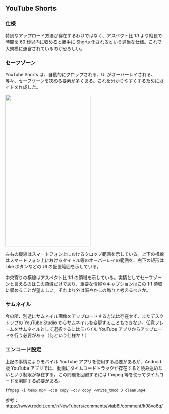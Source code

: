 ## YouTube Shorts

### 仕様

特別なアップロード方法が存在するわけではなく、アスペクト比 1:1 より縦長で時間を 60 秒以内に収めると勝手に Shorts 化されるという適当な仕様。これで大規模に運営されているのが恐ろしい。

### セーフゾーン

YouTube Shorts は、自動的にクロップされる、UI がオーバーレイされる、等々、セーフゾーンを狭める要素が多くある。これを分かりやすくするためにガイドを作成した。

<img src="https://github.com/keijiro/Memo/assets/343936/d3ae727b-1fa7-4415-86f3-32a665731847" width="270" height="480" />

左右の縦線はスマートフォン上におけるクロップ範囲を示している。上下の横線はスマートフォン上におけるタイトル等のオーバーレイの範囲を、右下の矩形は Like ボタンなどの UI の配置範囲を示している。

中央寄りの横線はアスペクト比 1:1 の領域を示している。実情としてセーフゾーンと言えるのはこの領域だけであり、重要な情報やキャプションはこの 1:1 領域に収めることが望ましい。それより外は賑やかしの飾りと考えるべきか。

### サムネイル

今の所、別途にサムネイル画像をアップロードする方法は存在せず、またデスクトップの YouTube Studio からサムネイルを変更することもできない。任意フレームをサムネイルとして選択するにはモバイル YouTube アプリからアップロードを行う必要がある（何という仕様か！）

### エンコード設定

上記の事情によりモバイル YouTube アプリを使用する必要があるが、Android 版 YouTube アプリでは、動画にタイムコードトラックが存在すると読み込めないという制限が存在する。この問題を回避するには ffmpeg 等を使ってタイムコードを削除する必要がある。

```
ffmpeg -i temp.mp4 -c:a copy -c:v copy -write_tmcd 0 clean.mp4
```

参考： https://www.reddit.com/r/NewTubers/comments/viab8l/comment/k98vo6q/
